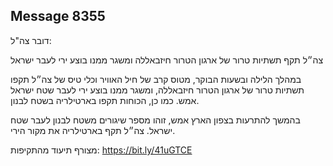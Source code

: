 ## Message 8355

דובר צה"ל:

צה״ל תקף תשתיות טרור של ארגון הטרור חיזבאללה ומשגר ממנו בוצע ירי לעבר ישראל

במהלך הלילה ובשעות הבוקר, מטוס קרב של חיל האוויר וכלי טיס של צה״ל תקפו תשתיות טרור של ארגון הטרור חיזבאללה, ומשגר ממנו בוצע ירי לעבר שטח ישראל אמש. 
כמו כן, הכוחות תקפו בארטילריה בשטח לבנון. 

בהמשך להתרעות בצפון הארץ אמש, זוהו מספר שיגורים משטח לבנון לעבר שטח ישראל. 
צה״ל תקף בארטילריה את מקור הירי. 

מצורף תיעוד מהתקיפות: https://bit.ly/41uGTCE

